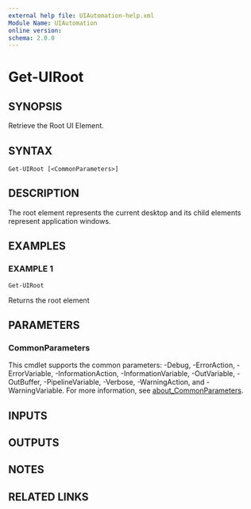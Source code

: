 ```yaml
---
external help file: UIAutomation-help.xml
Module Name: UIAutomation
online version:
schema: 2.0.0
---
```


# Get-UIRoot

## SYNOPSIS
Retrieve the Root UI Element.

## SYNTAX

```
Get-UIRoot [<CommonParameters>]
```

## DESCRIPTION
The root element represents the current desktop and its child elements represent application windows.

## EXAMPLES

### EXAMPLE 1
```
Get-UIRoot
```

Returns the root element

## PARAMETERS

### CommonParameters
This cmdlet supports the common parameters: -Debug, -ErrorAction, -ErrorVariable, -InformationAction, -InformationVariable, -OutVariable, -OutBuffer, -PipelineVariable, -Verbose, -WarningAction, and -WarningVariable. For more information, see [about_CommonParameters](http://go.microsoft.com/fwlink/?LinkID=113216).

## INPUTS

## OUTPUTS

## NOTES

## RELATED LINKS
